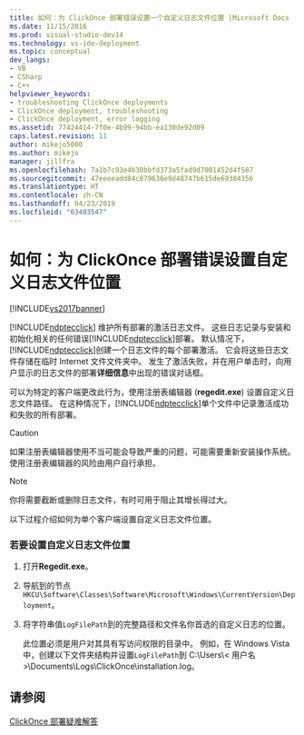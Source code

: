 ```yaml
---
title: 如何：为 ClickOnce 部署错误设置一个自定义日志文件位置 |Microsoft Docs
ms.date: 11/15/2016
ms.prod: visual-studio-dev14
ms.technology: vs-ide-deployment
ms.topic: conceptual
dev_langs:
- VB
- CSharp
- C++
helpviewer_keywords:
- troubleshooting ClickOnce deployments
- ClickOnce deployment, troubleshooting
- ClickOnce deployment, error logging
ms.assetid: 77424414-7f0e-4b99-94bb-ea130de92d09
caps.latest.revision: 11
author: mikejo5000
ms.author: mikejo
manager: jillfra
ms.openlocfilehash: 7a1b7c93e4b30bbfd373a5fad9d7001452d4f587
ms.sourcegitcommit: 47eeeeadd84c879636e9d48747b615de69384356
ms.translationtype: HT
ms.contentlocale: zh-CN
ms.lasthandoff: 04/23/2019
ms.locfileid: "63403547"
---
```

# <a name="how-to-set-a-custom-log-file-location-for-clickonce-deployment-errors"></a>如何：为 ClickOnce 部署错误设置自定义日志文件位置
[!INCLUDE[vs2017banner](../includes/vs2017banner.md)]

[!INCLUDE[ndptecclick](../includes/ndptecclick-md.md)] 维护所有部署的激活日志文件。 这些日志记录与安装和初始化相关的任何错误[!INCLUDE[ndptecclick](../includes/ndptecclick-md.md)]部署。 默认情况下，[!INCLUDE[ndptecclick](../includes/ndptecclick-md.md)]创建一个日志文件的每个部署激活。 它会将这些日志文件存储在临时 Internet 文件文件夹中。 发生了激活失败，并在用户单击时，向用户显示的日志文件的部署**详细信息**中出现的错误对话框。  
  
 可以为特定的客户端更改此行为，使用注册表编辑器 (**regedit.exe**) 设置自定义日志文件路径。 在这种情况下，[!INCLUDE[ndptecclick](../includes/ndptecclick-md.md)]单个文件中记录激活成功和失败的所有部署。  
  
> [!CAUTION]
> 如果注册表编辑器使用不当可能会导致严重的问题，可能需要重新安装操作系统。 使用注册表编辑器的风险由用户自行承担。  
  
> [!NOTE]
> 你将需要截断或删除日志文件，有时可用于阻止其增长得过大。  
  
 以下过程介绍如何为单个客户端设置自定义日志文件位置。  
  
### <a name="to-set-a-custom-log-file-location"></a>若要设置自定义日志文件位置  
  
1. 打开**Regedit.exe**。  
  
2. 导航到的节点`HKCU\Software\Classes\Software\Microsoft\Windows\CurrentVersion\Deployment`。  
  
3. 将字符串值`LogFilePath`到的完整路径和文件名你首选的自定义日志的位置。  
  
     此位置必须是用户对其具有写访问权限的目录中。 例如，在 Windows Vista 中，创建以下文件夹结构并设置`LogFilePath`到 C:\Users\\< 用户名\>\Documents\Logs\ClickOnce\installation.log。  
  
## <a name="see-also"></a>请参阅  
 [ClickOnce 部署疑难解答](../deployment/troubleshooting-clickonce-deployments.md)
